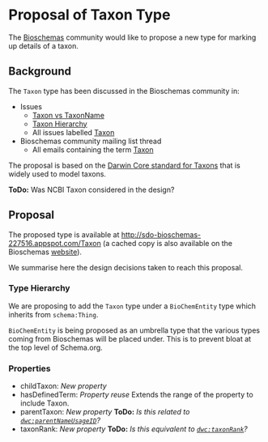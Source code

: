 # Proposal of Taxon Type

The [Bioschemas](https://bioschemas.org) community would like to propose a new type for marking up details of a taxon. 

## Background

The `Taxon` type has been discussed in the Bioschemas community in:

- Issues
  - [Taxon vs TaxonName](https://github.com/BioSchemas/specifications/issues/309)
  - [Taxon Hierarchy](https://github.com/BioSchemas/specifications/issues/324)
  - All issues labelled [Taxon](https://github.com/BioSchemas/specifications/issues?utf8=✓&q=label:"type:+Taxon")
- Bioschemas community mailing list thread
  - All emails containing the term [Taxon](https://www.w3.org/Search/Mail/Public/advanced_search?keywords=&hdr-1-name=subject&hdr-1-query=taxon&hdr-2-name=from&hdr-2-query=&hdr-3-name=message-id&hdr-3-query=&period_month=&period_year=&index-grp=Public__FULL&index-type=t&type-index=public-bioschemas&resultsperpage=20&sortby=date-asc)

The proposal is based on the [Darwin Core standard for Taxons](https://dwc.tdwg.org/terms/#taxon) that is widely used to model taxons.

**ToDo:** Was NCBI Taxon considered in the design?

## Proposal

The proposed type is available at http://sdo-bioschemas-227516.appspot.com/Taxon (a cached copy is also available on the Bioschemas [website](https://bioschemas.org/types/Taxon/)).

We summarise here the design decisions taken to reach this proposal.

### Type Hierarchy

We are proposing to add the `Taxon` type under a `BioChemEntity` type which inherits from `schema:Thing`.

`BioChemEntity` is being proposed as an umbrella type that the various types coming from Bioschemas will be placed under. This is to prevent bloat at the top level of Schema.org.

### Properties

- childTaxon: *New property*
- hasDefinedTerm: *Property reuse*
Extends the range of the property to include Taxon.
- parentTaxon: *New property*
**ToDo:** *Is this related to [`dwc:parentNameUsageID`](https://dwc.tdwg.org/terms/#dwc:parentNameUsageID)?*
- taxonRank: *New property*
**ToDo:** *Is this equivalent to [`dwc:taxonRank`](https://dwc.tdwg.org/terms/#dwc:taxonRank)?*
